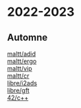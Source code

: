 # 2022-2023

## Automne

[maltt/adid](adid.md)<br>
[maltt/ergo](ergo.md)<br>
[maltt/vip](vip.md)<br>
[maltt/cr](cr.md)<br>
[libre/i2ads](i2ads.md)<br>
[libre/gft](gft.md)<br>
[42/c++](cpp.md)
